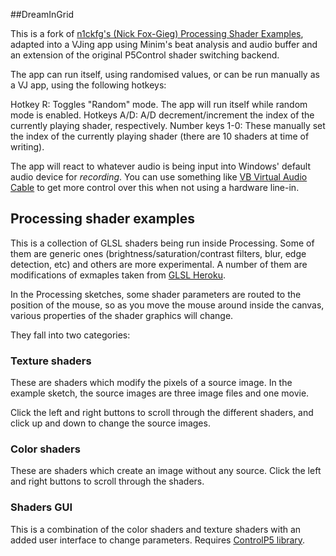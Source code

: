 ##DreamInGrid 

This is a fork of [n1ckfg's (Nick Fox-Gieg) Processing Shader Examples](https://github.com/genekogan/Processing-Shader-Examples/), adapted into a VJing app using Minim's beat analysis and audio buffer and an extension of the original P5Control shader switching backend.

The app can run itself, using randomised values, or can be run manually as a VJ app, using the following hotkeys:

Hotkey R: Toggles "Random" mode. The app will run itself while random mode is enabled.
Hotkeys A/D: A/D decrement/increment the index of the currently playing shader, respectively. 
Number keys 1-0: These manually set the index of the currently playing shader (there are 10 shaders at time of writing).

The app will react to whatever audio is being input into Windows' default audio device for *recording*. You can use something like [VB Virtual Audio Cable](https://vb-audio.com/Cable/) to get more control over this when not using a hardware line-in. 

## Processing shader examples

This is a collection of GLSL shaders being run inside Processing. Some of them are generic ones (brightness/saturation/contrast filters, blur, edge detection, etc) and others are more experimental. A number of them are modifications of exmaples taken from [GLSL Heroku](glsl.heroku.com).

In the Processing sketches, some shader parameters are routed to the position of the mouse, so as you move the mouse around inside the canvas, various properties of the shader graphics will change.

They fall into two categories:

### Texture shaders

These are shaders which modify the pixels of a source image. In the example sketch, the source images are three image files and one movie.

Click the left and right buttons to scroll through the different shaders, and click up and down to change the source images.

### Color shaders

These are shaders which create an image without any source. Click the left and right buttons to scroll through the shaders.


### Shaders GUI

This is a combination of the color shaders and texture shaders with an added user interface to change parameters. Requires [ControlP5 library](http://www.sojamo.de/libraries/controlP5/).
